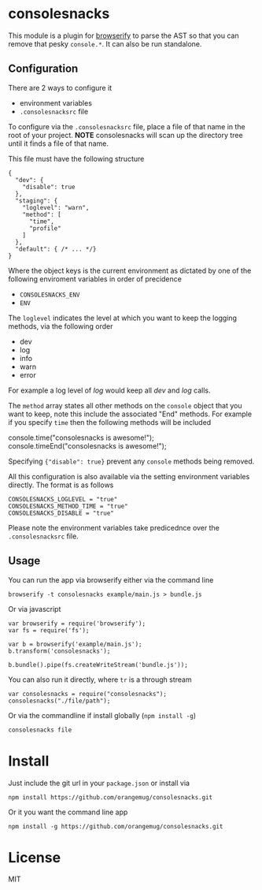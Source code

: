 # consolesnacks
This module is a plugin for [browserify](http://browserify.org) to parse the AST so that you can remove that pesky `console.*`. It can also be run standalone.


## Configuration
There are 2 ways to configure it

 * environment variables
 * `.consolesnacksrc` file

To configure via the `.consolesnacksrc` file, place a file of that name in the root of your project. **NOTE** consolesnacks will scan up the directory tree until it finds a file of that name.

This file must have the following structure

    {
      "dev": {
        "disable": true
      },
      "staging": {
        "loglevel": "warn",
        "method": [
          "time",
          "profile"
        ]
      },
      "default": { /* ... */}
    }

Where the object keys is the current environment as dictated by one of the following enviroment variables in order of precidence

 * `CONSOLESNACKS_ENV`
 * `ENV`

The `loglevel` indicates the level at which you want to keep the logging methods, via the following order

 * dev
 * log
 * info
 * warn
 * error

For example a log level of *log* would keep all *dev* and *log* calls.

The `method` array states all other methods on the `console` object that you want to keep, note this include the associated "End" methods. For example if you specify `time` then the following methods will be included

   console.time("consolesnacks is awesome!");
   console.timeEnd("consolesnacks is awesome!");

Specifying `{"disable": true}` prevent any `console` methods being removed.

All this configuration is also available via the setting environment variables directly. The format is as follows

    CONSOLESNACKS_LOGLEVEL = "true"
    CONSOLESNACKS_METHOD_TIME = "true"
    CONSOLESNACKS_DISABLE = "true"

Please note the environment variables take predicednce over the `.consolesnacksrc` file.


## Usage
You can run the app via browserify either via the command line

    browserify -t consolesnacks example/main.js > bundle.js

Or via javascript

    var browserify = require('browserify');
    var fs = require('fs');

    var b = browserify('example/main.js');
    b.transform('consolesnacks');

    b.bundle().pipe(fs.createWriteStream('bundle.js'));

You can also run it directly, where `tr` is a through stream

    var consolesnacks = require("consolesnacks");
    consolesnacks("./file/path");

Or via the commandline if install globally (`npm install -g`)

    consolesnacks file


# Install
Just include the git url in your `package.json` or install via

    npm install https://github.com/orangemug/consolesnacks.git

Or it you want the command line app

    npm install -g https://github.com/orangemug/consolesnacks.git

# License
MIT
